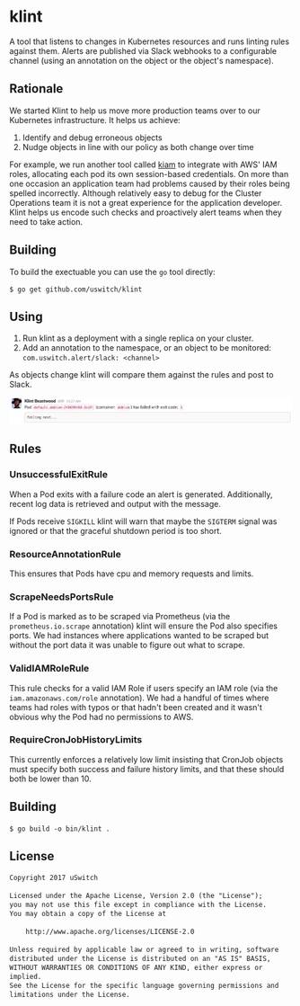 # klint

A tool that listens to changes in Kubernetes resources and runs linting rules against them. Alerts are published
via Slack webhooks to a configurable channel (using an annotation on the object or the object's namespace).

## Rationale
We started Klint to help us move more production teams over to our Kubernetes infrastructure. It helps us achieve:

1. Identify and debug erroneous objects
2. Nudge objects in line with our policy as both change over time

For example, we run another tool called [kiam](https://github.com/uswitch/kiam) to integrate with AWS' IAM roles,
allocating each pod its own session-based credentials. On more than one occasion an application team had problems
caused by their roles being spelled incorrectly. Although relatively easy to debug for the Cluster Operations team
it is not a great experience for the application developer. Klint helps us encode such checks and proactively alert
teams when they need to take action.

## Building
To build the exectuable you can use the `go` tool directly:

```
$ go get github.com/uswitch/klint
```

## Using

1. Run klint as a deployment with a single replica on your cluster. 
2. Add an annotation to the namespace, or an object to be monitored: `com.uswitch.alert/slack: <channel>`

As objects change klint will compare them against the rules and post to Slack.

![Alert](alert.png)

## Rules

### UnsuccessfulExitRule
When a Pod exits with a failure code an alert is generated. Additionally, recent log data is retrieved and output
with the message.

If Pods receive `SIGKILL` klint will warn that maybe the `SIGTERM` signal was ignored or that the graceful shutdown
period is too short.

### ResourceAnnotationRule
This ensures that Pods have cpu and memory requests and limits.

### ScrapeNeedsPortsRule
If a Pod is marked as to be scraped via Prometheus (via the `prometheus.io.scrape` annotation) klint will ensure
the Pod also specifies ports. We had instances where applications wanted to be scraped but without the port data
it was unable to figure out what to scrape.

### ValidIAMRoleRule
This rule checks for a valid IAM Role if users specify an IAM role (via the `iam.amazonaws.com/role` annotation). We
had a handful of times where teams had roles with typos or that hadn't been created and it wasn't obvious why
the Pod had no permissions to AWS.

### RequireCronJobHistoryLimits
This currently enforces a relatively low limit insisting that CronJob objects must specify both success and
failure history limits, and that these should both be lower than 10.


## Building

```
$ go build -o bin/klint .
```

## License

```
Copyright 2017 uSwitch

Licensed under the Apache License, Version 2.0 (the "License");
you may not use this file except in compliance with the License.
You may obtain a copy of the License at

    http://www.apache.org/licenses/LICENSE-2.0

Unless required by applicable law or agreed to in writing, software
distributed under the License is distributed on an "AS IS" BASIS,
WITHOUT WARRANTIES OR CONDITIONS OF ANY KIND, either express or implied.
See the License for the specific language governing permissions and
limitations under the License.
```

